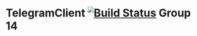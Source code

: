# TelegramClient [![Build Status](https://travis-ci.org/hpi-swa-teaching/TelegramClient.svg?branch=master)](https://travis-ci.org/hpi-swa-teaching/TelegramClient) Group 14
